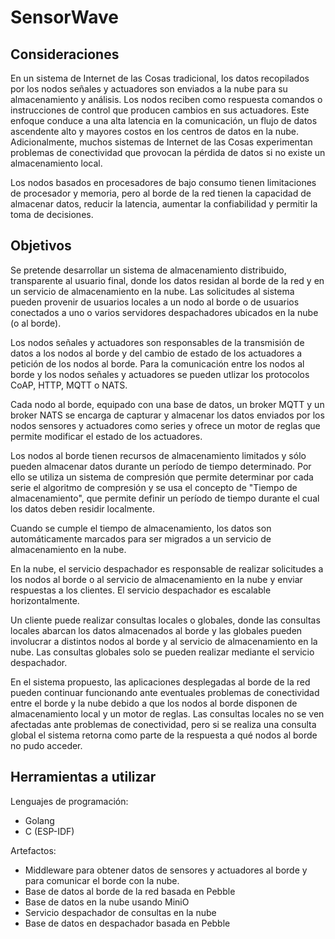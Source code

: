 # SensorWave

## Consideraciones

En un sistema de Internet de las Cosas tradicional, los datos recopilados por los nodos señales y actuadores son enviados a la nube para su almacenamiento y análisis. Los nodos reciben como respuesta comandos o instrucciones de control que producen cambios en sus actuadores. Este enfoque conduce a una alta latencia en la comunicación, un flujo de datos ascendente alto y mayores costos en los centros de datos en la nube. Adicionalmente, muchos sistemas de Internet de las Cosas experimentan problemas de conectividad que provocan la pérdida de datos si no existe un almacenamiento local.

Los nodos basados en procesadores de bajo consumo tienen limitaciones de procesador y memoria, pero al borde de la red tienen la capacidad de almacenar datos, reducir la latencia, aumentar la confiabilidad y permitir la toma de decisiones.

## Objetivos

Se pretende desarrollar un  sistema de almacenamiento distribuido, transparente al usuario final, donde los datos residan al borde de la red y en un servicio de almacenamiento en la nube. Las solicitudes al sistema pueden provenir de usuarios locales a un nodo al borde o de usuarios conectados a uno o varios servidores despachadores ubicados en la nube (o al borde). 

Los nodos señales y actuadores son responsables de la transmisión de datos a los nodos al borde y del cambio de estado de los actuadores a petición de los nodos al borde. Para la comunicación entre los nodos al borde y los nodos señales y actuadores se pueden utlizar los protocolos CoAP, HTTP, MQTT o NATS.

Cada nodo al borde, equipado con una base de datos, un broker MQTT y un broker NATS se encarga de capturar y almacenar los datos enviados por los nodos sensores y actuadores como series y ofrece un motor de reglas que permite modificar el estado de los actuadores.

Los nodos al borde tienen recursos de almacenamiento limitados y sólo pueden almacenar datos durante un período de tiempo determinado. Por ello se utiliza un sistema de compresión que permite determinar por cada serie el algoritmo de compresión y se usa el concepto de "Tiempo de almacenamiento", que permite definir un período de tiempo durante el cual los datos deben residir localmente.

Cuando se cumple el tiempo de almacenamiento, los datos son automáticamente marcados para ser migrados a un servicio de almacenamiento en la nube.

En la nube, el servicio despachador es responsable de realizar solicitudes a los nodos al borde o al servicio de almacenamiento en la nube y enviar respuestas a los clientes. El servicio despachador es escalable horizontalmente.

Un cliente puede realizar consultas locales o globales, donde las consultas locales abarcan los datos almacenados al borde y las globales pueden involucrar a distintos nodos al borde y al servicio de almacenamiento en la nube. Las consultas globales solo se pueden realizar mediante el servicio despachador.

En el sistema propuesto, las aplicaciones desplegadas al borde de la red pueden continuar funcionando ante eventuales problemas de conectividad entre el borde y la nube debido a que los nodos al borde disponen de almacenamiento local y un motor de reglas. Las consultas locales no se ven afectadas ante problemas de conectividad, pero si se realiza una consulta global el sistema retorna como parte de la respuesta a qué nodos al borde no pudo acceder.

## Herramientas a utilizar

Lenguajes de programación:
- Golang
- C (ESP-IDF)

Artefactos:
- Middleware para obtener datos de sensores y actuadores al borde y para comunicar el borde con la nube.
- Base de datos al borde de la red basada en Pebble
- Base de datos en la nube usando MiniO
- Servicio despachador de consultas en la nube
- Base de datos en despachador basada en Pebble
